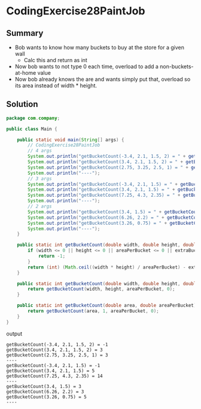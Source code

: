 # CodingExercise28PaintJob

## Summary
* Bob wants to know how many buckets to buy at the store for a given wall
  * Calc this and return as int
* Now bob wants to not type 0 each time, overload to add a non-buckets-at-home value
* Now bob already knows the are and wants simply put that, overload so its area instead of width * height.

## Solution

```java
package com.company;

public class Main {

    public static void main(String[] args) {
	    // CodingExercise28PaintJob
        // 4 args
        System.out.println("getBucketCount(-3.4, 2.1, 1.5, 2) = " + getBucketCount(-3.4, 2.1, 1.5, 2));
        System.out.println("getBucketCount(3.4, 2.1, 1.5, 2) = " + getBucketCount(3.4, 2.1, 1.5, 2));
        System.out.println("getBucketCount(2.75, 3.25, 2.5, 1) = " + getBucketCount(2.75, 3.25, 2.5, 1));
        System.out.println("----");
        // 3 args
        System.out.println("getBucketCount(-3.4, 2.1, 1.5) = " + getBucketCount(-3.4, 2.1, 1.5));
        System.out.println("getBucketCount(3.4, 2.1, 1.5) = " + getBucketCount(3.4, 2.1, 1.5));
        System.out.println("getBucketCount(7.25, 4.3, 2.35) = " + getBucketCount(7.25, 4.3, 2.35));
        System.out.println("----");
        // 2 args
        System.out.println("getBucketCount(3.4, 1.5) = " + getBucketCount(3.4, 1.5));
        System.out.println("getBucketCount(6.26, 2.2) = " + getBucketCount(6.26, 2.2));
        System.out.println("getBucketCount(3.26, 0.75) = " + getBucketCount(3.26, 0.75));
        System.out.println("----");
    }

    public static int getBucketCount(double width, double height, double areaPerBucket, int extraBuckets) {
        if (width <= 0 || height <= 0 || areaPerBucket <= 0 || extraBuckets < 0) {
            return -1;
        }
        return (int) (Math.ceil((width * height) / areaPerBucket) - extraBuckets);
    }

    public static int getBucketCount(double width, double height, double areaPerBucket) {
        return getBucketCount(width, height, areaPerBucket, 0);
    }

    public static int getBucketCount(double area, double areaPerBucket) {
        return getBucketCount(area, 1, areaPerBucket, 0);
    }
}
```
output
```
getBucketCount(-3.4, 2.1, 1.5, 2) = -1
getBucketCount(3.4, 2.1, 1.5, 2) = 3
getBucketCount(2.75, 3.25, 2.5, 1) = 3
----
getBucketCount(-3.4, 2.1, 1.5) = -1
getBucketCount(3.4, 2.1, 1.5) = 5
getBucketCount(7.25, 4.3, 2.35) = 14
----
getBucketCount(3.4, 1.5) = 3
getBucketCount(6.26, 2.2) = 3
getBucketCount(3.26, 0.75) = 5
----
```
